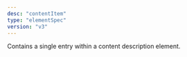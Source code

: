 ```yaml
---
desc: "contentItem"
type: "elementSpec"
version: "v3"
---
```


Contains a single entry within a content description element.